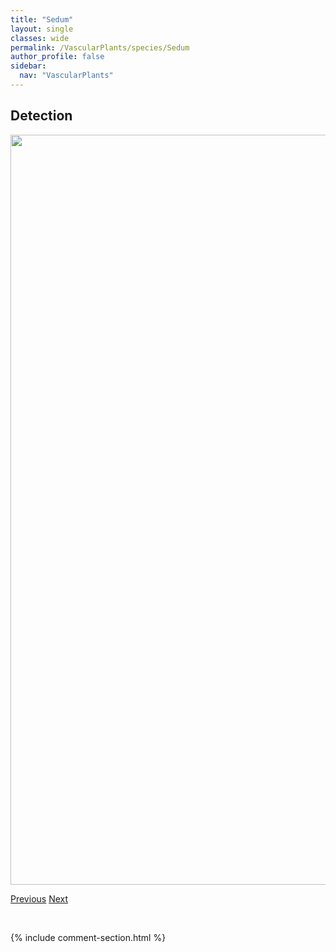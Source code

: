 ```yaml
---
title: "Sedum"
layout: single
classes: wide
permalink: /VascularPlants/species/Sedum
author_profile: false
sidebar:
  nav: "VascularPlants"
---
```


<h2>Detection</h2>

<a href="https://drive.google.com/uc?export=view&id=1cbTnoQkQOZw5FfOiRQDFkVrdKYsAayuX">
<img src="https://drive.google.com/uc?export=view&id=1cbTnoQkQOZw5FfOiRQDFkVrdKYsAayuX" height = "1200" width = "800">
</a>


<a href="/DevelopmentWebsite/VascularPlants/species/SecaleCereale" class="pagination--pager" title="Secale cereale">Previous</a> <a href="/DevelopmentWebsite/VascularPlants/species/SedumKamtschaticum" class="pagination--pager" title="Sedum kamtschaticum">Next</a>

<p>&nbsp;</p>

{% include comment-section.html %}
